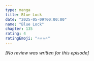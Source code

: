 ```yaml
---
type: manga
title: Blue Lock
date: "2025-05-09T00:00:00"
name: "Blue Lock"
chapter: 135
rating: 4
ratingEmoji: "⭐️⭐️⭐️⭐️"
---
```


_[No review was written for this episode]_